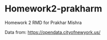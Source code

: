 # Homework2-prakharm
Homework 2 RMD for Prakhar Mishra

Data from: https://opendata.cityofnewyork.us/ 
